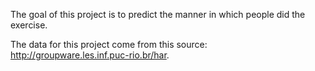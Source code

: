 The goal of this project is to predict the manner in which people did the exercise.

The data for this project come from this source: http://groupware.les.inf.puc-rio.br/har.
